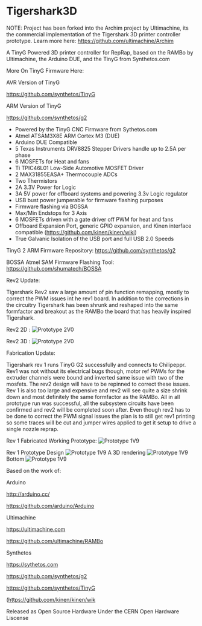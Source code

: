 Tigershark3D
============

NOTE: Project has been forked into the Archim project by Ultimachine, its the commercial implementation of the Tigershark 3D printer controller prototype. Learn more here: https://github.com/ultimachine/Archim

A TinyG Powered 3D printer controller for RepRap, based on the RAMBo by Ultimachine, the Arduino DUE, and the TinyG from Synthetos.com

More On TinyG Firmware Here:

AVR Version of TinyG

https://github.com/synthetos/TinyG

ARM Version of TinyG

https://github.com/synthetos/g2

- Powered by the TinyG CNC Firmware from Sythetos.com
- Atmel ATSAM3X8E ARM Cortex M3 (DUE)
- Arduino DUE Compatible
- 5 Texas Instruments DRV8825 Stepper Drivers handle up to 2.5A per phase
- 6 MOSFETs for Heat and fans
- Ti TPIC46L01 Low-Side Automotive MOSFET Driver
- 2 MAX31855EASA+ Thermocouple ADCs
- Two Thermistors
- 2A 3.3V Power for Logic
- 3A 5V power for offboard systems and powering 3.3v Logic regulator
- USB bust power jumperable for firmware flashing purposes
- Firmware flashing via BOSSA
- Max/Min Endstops for 3 Axis
- 6 MOSFETs driven with a gate driver off PWM for heat and fans
- Offboard Expansion Port, generic GPIO expansion, and Kinen interface compatible (https://github.com/kinen/kinen/wiki)
-  True Galvanic Isolation of the USB port and full USB 2.0 Speeds

TinyG 2 ARM Firmware Repository: https://github.com/synthetos/g2

BOSSA Atmel SAM Firmware Flashing Tool: https://github.com/shumatech/BOSSA

Rev2 Update:

Tigershark Rev2 saw a large amount of pin function remapping, mostly to correct the PWM issues int he rev1 board. In addition to the corrections in the circuitry Tigershark has been shrunk and reshaped into the same formfactor and breakout as the RAMBo the board that has heavily inspired Tigershark.

Rev2 2D :
![Prototype 2V0](PCB-Rev2/Tigershark_v2_2D.png)

Rev2 3D :
![Prototype 2V0](PCB-Rev2/Tigershark_v2_3D.png)

Fabrication Update:

Tigershark rev 1 runs TinyG G2 successfully and connects to Chilipeppr. Rev1 was not without its electrical bugs though, motor ref PWMs for the extruder channels were bound and inverted same issue with two of the mosfets. The rev2 design will have to be repinned to correct these issues. Rev 1 is also too large and expensive and rev2 will see quite a size shrink down and most definitely the same formfactor as the RAMBo. All in all prototype run was successful, all the subsystem circuits have been confirmed and rev2 will be completed soon after. Even though rev2 has to be done to correct the PWM signal issues the plan is to still get rev1 printing so some traces will be cut and jumper wires applied to get it setup to drive a single nozzle reprap.

Rev 1 Fabricated Working Prototype:
![Prototype 1V9](PCB-Fabrication-Fixes/IMG_1777.JPG)

Rev 1 Prototype Design
![Prototype 1V9](PCB/Tigershark2D.png)
A 3D rendering
![Prototype 1V9](PCB/tigershark3d.png)
Bottom
![Prototype 1V9](PCB/tigershark3dbtm.png)

Based on the work of:

Arduino

http://arduino.cc/

https://github.com/arduino/Arduino

Ultimachine

https://ultimachine.com

https://github.com/ultimachine/RAMBo

Synthetos

https://sythetos.com

https://github.com/synthetos/g2

https://github.com/synthetos/TinyG

(https://github.com/kinen/kinen/wik

Released as Open Source Hardware Under the CERN Open Hardware Liscense
